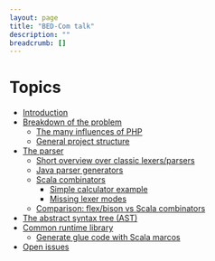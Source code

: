 ```yaml
---
layout: page
title: "BED-Com talk"
description: ""
breadcrumb: []
---
```


# Topics

* [Introduction](talk/introduction.html)
* [Breakdown of the problem](talk/breakdown.html)
  * [The many influences of PHP](talk/php_influences.html)
  * [General project structure](talk/project_structure.html)
* [The parser](talk/parser.html)
  * [Short overview over classic lexers/parsers](talk/classic_parsers.html)
  * [Java parser generators](talk/java_parser_generators.html)
  * [Scala combinators](talk/scala_combinators.html)
    * [Simple calculator example](talk/scala_calculator_example.html)
    * [Missing lexer modes](talk/missing_lexer_modes.html)
  * [Comparison: flex/bison vs Scala combinators](talk/comparison_classic_scala.html)
* [The abstract syntax tree (AST)](talk/abstract_syntax_tree.html)
* [Common runtime library](talk/runtime_library.html)
  * [Generate glue code with Scala marcos]()
* [Open issues]()